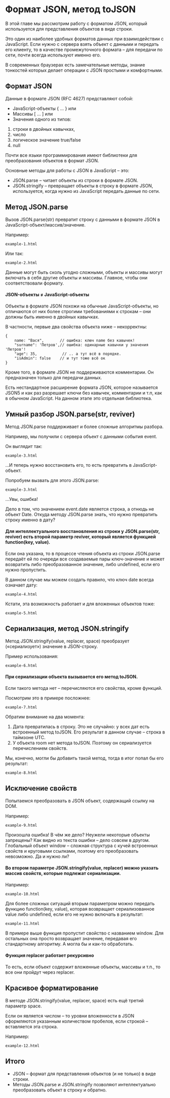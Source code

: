 # Формат JSON, метод toJSON

В этой главе мы рассмотрим работу с форматом JSON, который используется для представления объектов в виде строки.

Это один из наиболее удобных форматов данных при взаимодействии с JavaScript. Если нужно с сервера взять объект с данными и передать его клиенту, то в качестве промежуточного формата – для передачи по сети, почти всегда используют именно его.

В современных браузерах есть замечательные методы, знание тонкостей которых делает операции с JSON простыми и комфортными.

## Формат JSON

Данные в формате JSON (RFC 4627) представляют собой:

* JavaScript-объекты { ... } или
* Массивы [ ... ] или
* Значения одного из типов:
1. строки в двойных кавычках,
2. число
3. логическое значение true/false
4. null


Почти все языки программирования имеют библиотеки для преобразования объектов в формат JSON.

Основные методы для работы с JSON в JavaScript – это:

* JSON.parse – читает объекты из строки в формате JSON.
* JSON.stringify – превращает объекты в строку в формате JSON, используется, когда нужно из JavaScript передать данные по сети.

## Метод JSON.parse

Вызов JSON.parse(str) превратит строку с данными в формате JSON в JavaScript-объект/массив/значение.

Например:

`example-1.html`

Или так:

`example-2.html`

Данные могут быть сколь угодно сложными, объекты и массивы могут включать в себя другие объекты и массивы. Главное, чтобы они соответствовали формату.

#### JSON-объекты ≠ JavaScript-объекты

Объекты в формате JSON похожи на обычные JavaScript-объекты, но отличаются от них более строгими требованиями к строкам – они должны быть именно в двойных кавычках.

В частности, первые два свойства объекта ниже – некорректны:

    {
        name: "Вася",       // ошибка: ключ name без кавычек!
        "surname": 'Петров',// ошибка: одинарные кавычки у значения 'Петров'!
        "age": 35,           // .. а тут всё в порядке.
        "isAdmin": false    // и тут тоже всё ок
    }

Кроме того, в формате JSON не поддерживаются комментарии. Он предназначен только для передачи данных.

Есть нестандартное расширение формата JSON, которое называется JSON5 и как раз разрешает ключи без кавычек, комментарии и т.п, как в обычном JavaScript. На данном этапе это отдельная библиотека.

## Умный разбор JSON.parse(str, reviver)

Метод JSON.parse поддерживает и более сложные алгоритмы разбора.

Например, мы получили с сервера объект с данными события event.

Он выглядит так:

`example-3.html` 

…И теперь нужно восстановить его, то есть превратить в JavaScript-объект.

Попробуем вызвать для этого JSON.parse:

`example-3.html`


…Увы, ошибка!

Дело в том, что значением event.date является строка, а отнюдь не объект Date. Откуда методу JSON.parse знать, что нужно превратить строку именно в дату?

#### Для интеллектуального восстановления из строки у JSON.parse(str, reviver) есть второй параметр reviver, который является функцией function(key, value).

Если она указана, то в процессе чтения объекта из строки JSON.parse передаёт ей по очереди все создаваемые пары ключ-значение и может возвратить либо преобразованное значение, либо undefined, если его нужно пропустить.

В данном случае мы можем создать правило, что ключ date всегда означает дату:

`example-4.html`

Кстати, эта возможность работает и для вложенных объектов тоже:

`example-5.html`

## Сериализация, метод JSON.stringify

Метод JSON.stringify(value, replacer, space) преобразует («сериализует») значение в JSON-строку.

Пример использования:

`example-6.html`

#### При сериализации объекта вызывается его метод toJSON.

Если такого метода нет – перечисляются его свойства, кроме функций.

Посмотрим это в примере посложнее:

`example-7.html`

Обратим внимание на два момента:

1. Дата превратилась в строку. Это не случайно: у всех дат есть встроенный метод toJSON. Его результат в данном случае – строка в таймзоне UTC.
2. У объекта room нет метода toJSON. Поэтому он сериализуется перечислением свойств.

Мы, конечно, могли бы добавить такой метод, тогда в итог попал бы его результат:

`example-8.html`

## Исключение свойств

Попытаемся преобразовать в JSON объект, содержащий ссылку на DOM.

Например:

`example-9.html`

Произошла ошибка! В чём же дело? Неужели некоторые объекты запрещены? Как видно из текста ошибки – дело совсем в другом. Глобальный объект window – сложная структура с кучей встроенных свойств и круговыми ссылками, поэтому его преобразовать невозможно. Да и нужно ли?

#### Во втором параметре JSON.stringify(value, replacer) можно указать массив свойств, которые подлежат сериализации.

Например:

`example-10.html`

Для более сложных ситуаций вторым параметром можно передать функцию function(key, value), которая возвращает сериализованное value либо undefined, если его не нужно включать в результат:

`example-11.html`

В примере выше функция пропустит свойство с названием window. Для остальных она просто возвращает значение, передавая его стандартному алгоритму. А могла бы и как-то обработать.

#### Функция replacer работает рекурсивно

То есть, если объект содержит вложенные объекты, массивы и т.п., то все они пройдут через replacer.

## Красивое форматирование

В методе JSON.stringify(value, replacer, space) есть ещё третий параметр space.

Если он является числом – то уровни вложенности в JSON оформляются указанным количеством пробелов, если строкой – вставляется эта строка.

Например:

`example-12.html`

## Итого

* JSON – формат для представления объектов (и не только) в виде строки.
* Методы JSON.parse и JSON.stringify позволяют интеллектуально преобразовать объект в строку и обратно.

